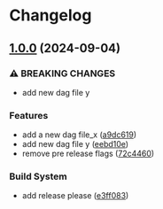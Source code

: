 # Changelog

## [1.0.0](https://github.com/preritgarg23/demo-gitflow/compare/v0.1.0...1.0.0) (2024-09-04)


### ⚠ BREAKING CHANGES

* add new dag file y

### Features

* add a new dag file_x ([a9dc619](https://github.com/preritgarg23/demo-gitflow/commit/a9dc6197eef31b5fd5d461915a969f09be7067fb))
* add new dag file y ([eebd10e](https://github.com/preritgarg23/demo-gitflow/commit/eebd10ed31fa9fae797f9dbd36c8b0bd9ce62e78))
* remove pre release flags ([72c4460](https://github.com/preritgarg23/demo-gitflow/commit/72c44604918d44f6e940600516c65985c2a62d8e))


### Build System

* add release please ([e3ff083](https://github.com/preritgarg23/demo-gitflow/commit/e3ff08352f9de9cb7166af52da5b404f2882463d))
